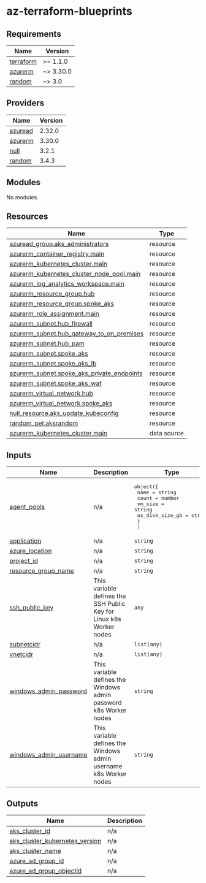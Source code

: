 # az-terraform-blueprints

<!-- BEGINNING OF PRE-COMMIT-TERRAFORM DOCS HOOK -->
## Requirements

| Name | Version |
|------|---------|
| <a name="requirement_terraform"></a> [terraform](#requirement\_terraform) | >= 1.1.0 |
| <a name="requirement_azurerm"></a> [azurerm](#requirement\_azurerm) | ~> 3.30.0 |
| <a name="requirement_random"></a> [random](#requirement\_random) | ~> 3.0 |

## Providers

| Name | Version |
|------|---------|
| <a name="provider_azuread"></a> [azuread](#provider\_azuread) | 2.32.0 |
| <a name="provider_azurerm"></a> [azurerm](#provider\_azurerm) | 3.30.0 |
| <a name="provider_null"></a> [null](#provider\_null) | 3.2.1 |
| <a name="provider_random"></a> [random](#provider\_random) | 3.4.3 |

## Modules

No modules.

## Resources

| Name | Type |
|------|------|
| [azuread_group.aks_administrators](https://registry.terraform.io/providers/hashicorp/azuread/latest/docs/resources/group) | resource |
| [azurerm_container_registry.main](https://registry.terraform.io/providers/hashicorp/azurerm/latest/docs/resources/container_registry) | resource |
| [azurerm_kubernetes_cluster.main](https://registry.terraform.io/providers/hashicorp/azurerm/latest/docs/resources/kubernetes_cluster) | resource |
| [azurerm_kubernetes_cluster_node_pool.main](https://registry.terraform.io/providers/hashicorp/azurerm/latest/docs/resources/kubernetes_cluster_node_pool) | resource |
| [azurerm_log_analytics_workspace.main](https://registry.terraform.io/providers/hashicorp/azurerm/latest/docs/resources/log_analytics_workspace) | resource |
| [azurerm_resource_group.hub](https://registry.terraform.io/providers/hashicorp/azurerm/latest/docs/resources/resource_group) | resource |
| [azurerm_resource_group.spoke_aks](https://registry.terraform.io/providers/hashicorp/azurerm/latest/docs/resources/resource_group) | resource |
| [azurerm_role_assignment.main](https://registry.terraform.io/providers/hashicorp/azurerm/latest/docs/resources/role_assignment) | resource |
| [azurerm_subnet.hub_firewall](https://registry.terraform.io/providers/hashicorp/azurerm/latest/docs/resources/subnet) | resource |
| [azurerm_subnet.hub_gateway_to_on_premises](https://registry.terraform.io/providers/hashicorp/azurerm/latest/docs/resources/subnet) | resource |
| [azurerm_subnet.hub_pam](https://registry.terraform.io/providers/hashicorp/azurerm/latest/docs/resources/subnet) | resource |
| [azurerm_subnet.spoke_aks](https://registry.terraform.io/providers/hashicorp/azurerm/latest/docs/resources/subnet) | resource |
| [azurerm_subnet.spoke_aks_lb](https://registry.terraform.io/providers/hashicorp/azurerm/latest/docs/resources/subnet) | resource |
| [azurerm_subnet.spoke_aks_private_endpoints](https://registry.terraform.io/providers/hashicorp/azurerm/latest/docs/resources/subnet) | resource |
| [azurerm_subnet.spoke_aks_waf](https://registry.terraform.io/providers/hashicorp/azurerm/latest/docs/resources/subnet) | resource |
| [azurerm_virtual_network.hub](https://registry.terraform.io/providers/hashicorp/azurerm/latest/docs/resources/virtual_network) | resource |
| [azurerm_virtual_network.spoke_aks](https://registry.terraform.io/providers/hashicorp/azurerm/latest/docs/resources/virtual_network) | resource |
| [null_resource.aks_update_kubeconfig](https://registry.terraform.io/providers/hashicorp/null/latest/docs/resources/resource) | resource |
| [random_pet.aksrandom](https://registry.terraform.io/providers/hashicorp/random/latest/docs/resources/pet) | resource |
| [azurerm_kubernetes_cluster.main](https://registry.terraform.io/providers/hashicorp/azurerm/latest/docs/data-sources/kubernetes_cluster) | data source |

## Inputs

| Name | Description | Type | Default | Required |
|------|-------------|------|---------|:--------:|
| <a name="input_agent_pools"></a> [agent\_pools](#input\_agent\_pools) | n/a | <pre>object({<br>    name            = string<br>    count           = number<br>    vm_size         = string<br>    os_disk_size_gb = string<br>    }<br>  )</pre> | n/a | yes |
| <a name="input_application"></a> [application](#input\_application) | n/a | `string` | n/a | yes |
| <a name="input_azure_location"></a> [azure\_location](#input\_azure\_location) | n/a | `string` | n/a | yes |
| <a name="input_project_id"></a> [project\_id](#input\_project\_id) | n/a | `string` | n/a | yes |
| <a name="input_resource_group_name"></a> [resource\_group\_name](#input\_resource\_group\_name) | n/a | `string` | n/a | yes |
| <a name="input_ssh_public_key"></a> [ssh\_public\_key](#input\_ssh\_public\_key) | This variable defines the SSH Public Key for Linux k8s Worker nodes | `any` | n/a | yes |
| <a name="input_subnetcidr"></a> [subnetcidr](#input\_subnetcidr) | n/a | `list(any)` | n/a | yes |
| <a name="input_vnetcidr"></a> [vnetcidr](#input\_vnetcidr) | n/a | `list(any)` | n/a | yes |
| <a name="input_windows_admin_password"></a> [windows\_admin\_password](#input\_windows\_admin\_password) | This variable defines the Windows admin password k8s Worker nodes | `string` | n/a | yes |
| <a name="input_windows_admin_username"></a> [windows\_admin\_username](#input\_windows\_admin\_username) | This variable defines the Windows admin username k8s Worker nodes | `string` | n/a | yes |

## Outputs

| Name | Description |
|------|-------------|
| <a name="output_aks_cluster_id"></a> [aks\_cluster\_id](#output\_aks\_cluster\_id) | n/a |
| <a name="output_aks_cluster_kubernetes_version"></a> [aks\_cluster\_kubernetes\_version](#output\_aks\_cluster\_kubernetes\_version) | n/a |
| <a name="output_aks_cluster_name"></a> [aks\_cluster\_name](#output\_aks\_cluster\_name) | n/a |
| <a name="output_azure_ad_group_id"></a> [azure\_ad\_group\_id](#output\_azure\_ad\_group\_id) | n/a |
| <a name="output_azure_ad_group_objectid"></a> [azure\_ad\_group\_objectid](#output\_azure\_ad\_group\_objectid) | n/a |
<!-- END OF PRE-COMMIT-TERRAFORM DOCS HOOK -->
